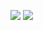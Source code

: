 [![][build-img]][build]
[![][nuget-img]][nuget]

[build]:     https://ci.appveyor.com/project/agolaszewski/inquirer-cs
[build-img]: http://img.shields.io/appveyor/ci/agolaszewski/inquirer-cs.svg
[nuget-img]: http://img.shields.io/nuget/v/Inquirer.cs.svg
[nuget]:     https://www.nuget.org/packages/Inquirer.cs/
